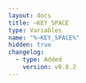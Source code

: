 ```yaml
---
layout: docs
title: ~KEY_SPACE
type: Variables
name: "%~KEY_SPACE%"
hidden: true
changelog:
  - type: Added
    version: v0.8.2
---
```

